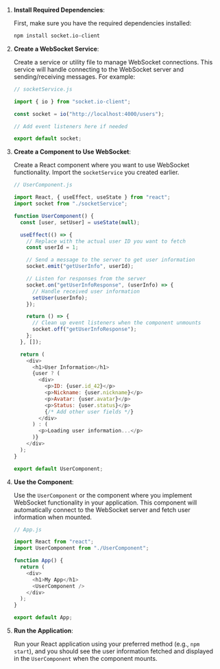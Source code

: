 1. **Install Required Dependencies**:

   First, make sure you have the required dependencies installed:

   ```bash
   npm install socket.io-client
   ```

2. **Create a WebSocket Service**:

   Create a service or utility file to manage WebSocket connections. This service will handle connecting to the WebSocket server and sending/receiving messages. For example:

   ```javascript
   // socketService.js

   import { io } from "socket.io-client";

   const socket = io("http://localhost:4000/users");

   // Add event listeners here if needed

   export default socket;
   ```

3. **Create a Component to Use WebSocket**:

   Create a React component where you want to use WebSocket functionality. Import the `socketService` you created earlier.

   ```javascript
   // UserComponent.js

   import React, { useEffect, useState } from "react";
   import socket from "./socketService";

   function UserComponent() {
     const [user, setUser] = useState(null);

     useEffect(() => {
       // Replace with the actual user ID you want to fetch
       const userId = 1;

       // Send a message to the server to get user information
       socket.emit("getUserInfo", userId);

       // Listen for responses from the server
       socket.on("getUserInfoResponse", (userInfo) => {
         // Handle received user information
         setUser(userInfo);
       });

       return () => {
         // Clean up event listeners when the component unmounts
         socket.off("getUserInfoResponse");
       };
     }, []);

     return (
       <div>
         <h1>User Information</h1>
         {user ? (
           <div>
             <p>ID: {user.id_42}</p>
             <p>Nickname: {user.nickname}</p>
             <p>Avatar: {user.avatar}</p>
             <p>Status: {user.status}</p>
             {/* Add other user fields */}
           </div>
         ) : (
           <p>Loading user information...</p>
         )}
       </div>
     );
   }

   export default UserComponent;
   ```

4. **Use the Component**:

   Use the `UserComponent` or the component where you implement WebSocket functionality in your application. This component will automatically connect to the WebSocket server and fetch user information when mounted.

   ```javascript
   // App.js

   import React from "react";
   import UserComponent from "./UserComponent";

   function App() {
     return (
       <div>
         <h1>My App</h1>
         <UserComponent />
       </div>
     );
   }

   export default App;
   ```

5. **Run the Application**:

   Run your React application using your preferred method (e.g., `npm start`), and you should see the user information fetched and displayed in the `UserComponent` when the component mounts.
